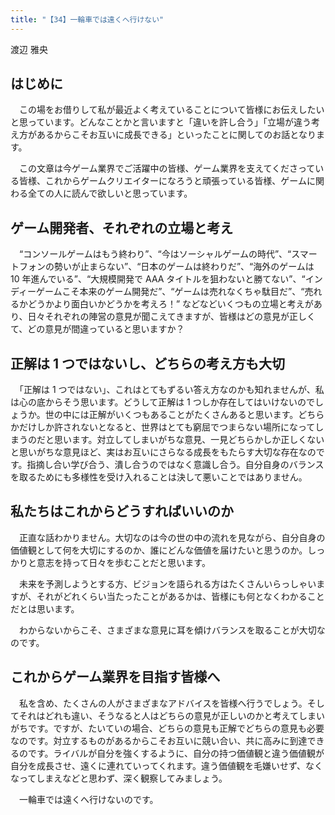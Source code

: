 ```yaml
---
title: "【34】一輪車では遠くへ行けない"
---
```



渡辺 雅央


## はじめに

　この場をお借りして私が最近よく考えていることについて皆様にお伝えしたいと思っています。どんなことかと言いますと「違いを許し合う」「立場が違う考え方があるからこそお互いに成長できる」といったことに関してのお話となります。

　この文章は今ゲーム業界でご活躍中の皆様、ゲーム業界を支えてくださっている皆様、これからゲームクリエイターになろうと頑張っている皆様、ゲームに関わる全ての人に読んで欲しいと思っています。

## ゲーム開発者、それぞれの立場と考え

　“コンソールゲームはもう終わり”、“今はソーシャルゲームの時代”、“スマートフォンの勢いが止まらない”、“日本のゲームは終わりだ”、“海外のゲームは 10 年進んでいる”、“大規模開発で AAA タイトルを狙わないと勝てない”、“インディーゲームこそ本来のゲーム開発だ”、“ゲームは売れなくちゃ駄目だ”、“売れるかどうかより面白いかどうかを考えろ！” などなどいくつもの立場と考えがあり、日々それぞれの陣営の意見が聞こえてきますが、皆様はどの意見が正しくて、どの意見が間違っていると思いますか？

## 正解は 1 つではないし、どちらの考え方も大切

　「正解は 1 つではない」、これはとてもずるい答え方なのかも知れませんが、私は心の底からそう思います。どうして正解は 1 つしか存在してはいけないのでしょうか。世の中には正解がいくつもあることがたくさんあると思います。どちらかだけしか許されないとなると、世界はとても窮屈でつまらない場所になってしまうのだと思います。対立してしまいがちな意見、一見どちらかしか正しくないと思いがちな意見ほど、実はお互いにさらなる成長をもたらす大切な存在なのです。指摘し合い学び合う、潰し合うのではなく意識し合う。自分自身のバランスを取るためにも多様性を受け入れることは決して悪いことではありません。

## 私たちはこれからどうすればいいのか

　正直な話わかりません。大切なのは今の世の中の流れを見ながら、自分自身の価値観として何を大切にするのか、誰にどんな価値を届けたいと思うのか。しっかりと意志を持って日々を歩むことだと思います。

　未来を予測しようとする方、ビジョンを語られる方はたくさんいらっしゃいますが、それがどれくらい当たったことがあるかは、皆様にも何となくわかることだとは思います。

　わからないからこそ、さまざまな意見に耳を傾けバランスを取ることが大切なのです。

## これからゲーム業界を目指す皆様へ

　私を含め、たくさんの人がさまざまなアドバイスを皆様へ行うでしょう。そしてそれはどれも違い、そうなると人はどちらの意見が正しいのかと考えてしまいがちです。ですが、たいていの場合、どちらの意見も正解でどちらの意見も必要なのです。対立するものがあるからこそお互いに競い合い、共に高みに到達できるのです。ライバルが自分を強くするように、自分の持つ価値観と違う価値観が自分を成長させ、遠くに連れていってくれます。違う価値観を毛嫌いせず、なくなってしまえなどと思わず、深く観察してみましょう。

　一輪車では遠くへ行けないのです。
